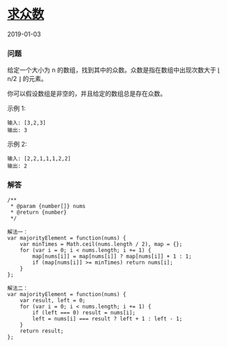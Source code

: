 # [求众数](https://leetcode-cn.com/problems/majority-element)
2019-01-03
### 问题

给定一个大小为 n 的数组，找到其中的众数。众数是指在数组中出现次数大于 ⌊ n/2 ⌋ 的元素。

你可以假设数组是非空的，并且给定的数组总是存在众数。

示例 1:

```
输入: [3,2,3]
输出: 3
```
示例 2:

```
输入: [2,2,1,1,1,2,2]
输出: 2
```

### 解答

```
/**
 * @param {number[]} nums
 * @return {number}
 */

解法一：
var majorityElement = function(nums) {
    var minTimes = Math.ceil(nums.length / 2), map = {};
    for (var i = 0; i < nums.length; i += 1) {
        map[nums[i]] = map[nums[i]] ? map[nums[i]] + 1 : 1;
        if (map[nums[i]] >= minTimes) return nums[i];
    }
};

解法二：
var majorityElement = function(nums) {
    var result, left = 0;
    for (var i = 0; i < nums.length; i += 1) {
        if (left === 0) result = nums[i];
        left = nums[i] === result ? left + 1 : left - 1;
    }
    return result;
};
```